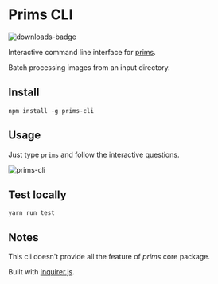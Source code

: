 # Prims CLI

![downloads-badge](https://img.shields.io/npm/dt/prims-cli.svg)

Interactive command line interface for [prims](https://github.com/pldg/prims/blob/master/packages/prims).

Batch processing images from an input directory.

## Install

`npm install -g prims-cli`

## Usage

Just type `prims` and follow the interactive questions.

![prims-cli](https://user-images.githubusercontent.com/24630716/59291389-08527b00-8c7b-11e9-9e6b-7d4fb1b617f7.gif)

## Test locally

`yarn run test`

## Notes

This cli doesn't provide all the feature of *prims* core package.

Built with [inquirer.js](https://github.com/SBoudrias/Inquirer.js).
